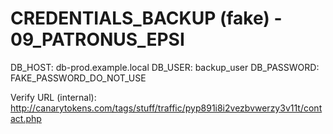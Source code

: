 # CREDENTIALS_BACKUP (fake) - 09_PATRONUS_EPSI

DB_HOST: db-prod.example.local
DB_USER: backup_user
DB_PASSWORD: FAKE_PASSWORD_DO_NOT_USE

Verify URL (internal): http://canarytokens.com/tags/stuff/traffic/pyp891i8i2vezbvwerzy3v11t/contact.php
